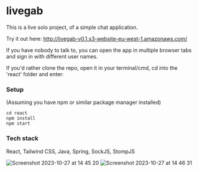 # livegab

This is a live solo project, of a simple chat application.

Try it out here: http://livegab-v0.1.s3-website-eu-west-1.amazonaws.com/

If you have nobody to talk to, you can open the app in multiple browser tabs and sign in with different user names.

If you'd rather clone the repo, open it in your terminal/cmd, cd into the 'react' folder and enter:

### Setup

(Assuming you have npm or similar package manager installed)

```
cd react
npm install
npm start
```

### Tech stack

React, Tailwind CSS, Java, Spring, SockJS, StompJS

![Screenshot 2023-10-27 at 14 45 20](https://github.com/kcaj21/livegab/assets/127600321/b8ee3c59-942a-44bc-a8cb-3df9212b9780)
![Screenshot 2023-10-27 at 14 46 31](https://github.com/kcaj21/livegab/assets/127600321/8c1f8632-69f4-4969-8a1e-015484b46ccf)


